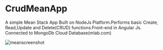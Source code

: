 # CrudMeanApp
A simple Mean Stack App
Built on NodeJs Platform.Performs basic Create, Read,Update and Delete(CRUD) functions.Front-end in Angular Js.
Connected to MongoDb Cloud Database(mlab.com)

![meanscreenshot](https://user-images.githubusercontent.com/38701679/50528184-c82b8180-0aba-11e9-81a5-21076a3d2e8f.PNG)

